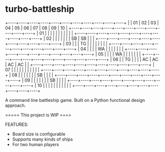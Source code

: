 # turbo-battleship

  +----+----+----+----+----+----+----+----+----+----+----+
  |    | 01 | 02 | 03 | 04 | 05 | 06 | 07 | 08 | 09 | 10 | 
  +----+----+----+----+----+----+----+----+----+----+----+
  | 01 |    |    |    |    |    |    |    |    |    |    |
  +----+----+----+----+----+----+----+----+----+----+----+
  | 02 |    |    |    |    |    |    | SB | SB |    |    |
  +----+----+----+----+----+----+----+----+----+----+----+
  | 03 |    |    | TG |    |    |    |    |    |    |    |
  +----+----+----+----+----+----+----+----+----+----+----+
  | 04 |    |    |    | WA |    |    |    |    |    |    |
  +----+----+----+----+----+----+----+----+----+----+----+
  | 05 |    |    |    | WA |    |    |    |    |    |    |
  +----+----+----+----+----+----+----+----+----+----+----+
  | 06 |    | TG |    |    |    | AC | AC | AC | AC |    |
  +----+----+----+----+----+----+----+----+----+----+----+
  | 07 |    |    |    |    |    |    |    |    |    |    |
  +----+----+----+----+----+----+----+----+----+----+----+
  | 08 |    |    |    |    |    |    | SB |    |    |    |
  +----+----+----+----+----+----+----+----+----+----+----+
  | 09 |    |    |    |    |    |    | SB |    |    |    |
  +----+----+----+----+----+----+----+----+----+----+----+
  | 10 |    |    |    |    |    |    |    |    |    |    |
  +----+----+----+----+----+----+----+----+----+----+----+

A command line battleship game.
Built on a Python functional design approach.

===== This project is WIP ====

FEATURES:
- Board size is configurable
- Supports many kinds of ships
- For two human players


